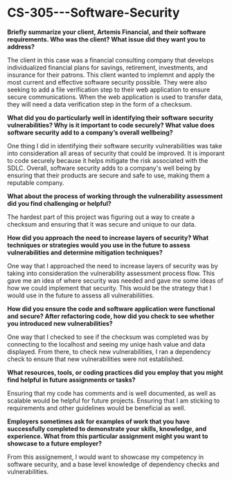 # CS-305---Software-Security

**Briefly summarize your client, Artemis Financial, and their software requirements. Who was the client? What issue did they want you to address?**

The client in this case was a financial consulting company that develops individualized financial plans for savings, retirement, investments, and insurance for their patrons. This client wanted to implemnt and apply the most current and effective software security possible. They were also seeking to add a file verification step to their web application to ensure secure communications. When the web application is used to transfer data, they will need a data verification step in the form of a checksum. 


**What did you do particularly well in identifying their software security vulnerabilities? Why is it important to code securely? What value does software security add to a company’s overall wellbeing?**

One thing I did in identifying their software security vulnerabilities was take into consideration all areas of security that could be improved. It is imporant to code securely because it helps mitigate the risk associated with the SDLC. Overall, software security adds to a company's well being by ensuring that their products are secure and safe to use, making them a reputable company.


**What about the process of working through the vulnerability assessment did you find challenging or helpful?**

The hardest part of this project was figuring out a way to create a checksum and ensuring that it was secure and unique to our data.

**How did you approach the need to increase layers of security? What techniques or strategies would you use in the future to assess vulnerabilities and determine mitigation techniques?**

One way that I approached the need to increase layers of security was by taking into consideration the vulnerability assessment process flow. This gave me an idea of where security was needed and gave me some ideas of how we could implement that security. This would be the strategy that I would use in the future to assess all vulnerabiliities.


**How did you ensure the code and software application were functional and secure? After refactoring code, how did you check to see whether you introduced new vulnerabilities?**

One way that I checked to see if the checksum was completed was by connecting to the localhost and seeing my uniqe hash value and data displayed. From there, to check new vulnerabilities, I ran a dependency check to ensure that new vulnerabilities were not established.


**What resources, tools, or coding practices did you employ that you might find helpful in future assignments or tasks?**

Ensuring that my code has comments and is well documented, as well as scalable would be helpful for future projects. Ensuring that I am sticking to requirements and other guidelines would be beneficial as well.


**Employers sometimes ask for examples of work that you have successfully completed to demonstrate your skills, knowledge, and experience. What from this particular assignment might you want to showcase to a future employer?**

From this assignement, I would want to showcase my competency in software security, and a base level knowledge of dependency checks and vulnerabilities.
